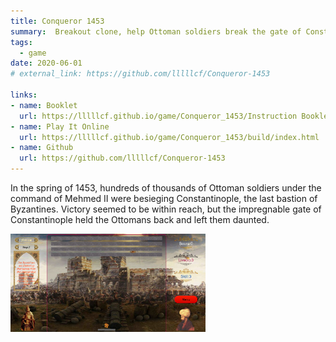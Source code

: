 ```yaml
---
title: Conqueror 1453
summary:  Breakout clone, help Ottoman soldiers break the gate of Constantinople.
tags:
  - game
date: 2020-06-01
# external_link: https://github.com/lllllcf/Conqueror-1453

links:
- name: Booklet
  url: https://lllllcf.github.io/game/Conqueror_1453/Instruction Booklet.pdf
- name: Play It Online
  url: https://lllllcf.github.io/game/Conqueror_1453/build/index.html
- name: Github
  url: https://github.com/lllllcf/Conqueror-1453
---
```


In the spring of 1453, hundreds of thousands of Ottoman soldiers under the command of Mehmed II were besieging Constantinople, the last bastion of Byzantines. Victory seemed to be within reach, but the impregnable gate of Constantinople held the Ottomans back and left them daunted.

<img src="/src/conqueror.png" style="width: 62%;" />
